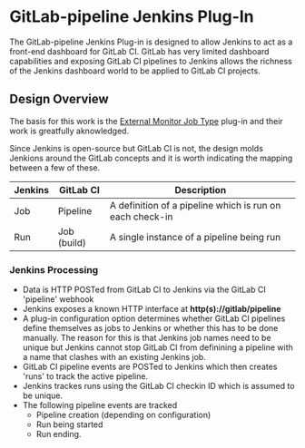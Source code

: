 # GitLab-pipeline Jenkins Plug-In

The GitLab-pipeline Jenkins Plug-in is designed to allow Jenkins to act as a front-end dashboard for GitLab CI.  GitLab has very limited dashboard capabilities and exposing GitLab CI pipelines to Jenkins allows the richness of the Jenkins dashboard world to be applied to GitLab CI projects.

## Design Overview

The basis for this work is the [External Monitor Job Type][extjob] plug-in and their work is greatfully aknowledged.

Since Jenkins is open-source but GitLab CI is not, the design molds Jenkions around the GitLab concepts and it is worth indicating the mapping between a few of these.


| Jenkins | GitLab CI   | Description                                              |
|---------|-------------|----------------------------------------------------------|
| Job     | Pipeline    | A definition of a pipeline which is run on each check-in |
| Run     | Job (build) | A single instance of a pipeline being run                |

### Jenkins Processing

- Data is HTTP POSTed from GitLab CI to Jenkins via the GitLab CI 'pipeline' webhook
- Jenkins exposes a known HTTP interface at **http(s):/<server-name>/gitlab/pipeline**
- A plug-in configuration option determines whether GitLab CI pipelines define themselves as jobs to Jenkins or whether this has to be done manually.  The reason for this is that Jenkins job names need to be unique but Jenkins cannot stop GitLab CI from definining a pipeline with a name that clashes with an existing Jenkins job.
- GitLab CI pipeline events are POSTed to Jenkins which then creates 'runs' to track the active pipeline.
- Jenkins trackes runs using the GitLab CI checkin ID which is assumed to be unique.
- The following pipeline events are tracked
  - Pipeline creation (depending on configuration)
  - Run being started
  - Run ending.

[//]: # (These are reference links used in the body of this note and get stripped out when the markdown processor does its job. There is no need to format nicely because it shouldn't be seen. Thanks SO - http://stackoverflow.com/questions/4823468/store-comments-in-markdown-syntax)

   [extjob]: <https://plugins.jenkins.io/external-monitor-job>
